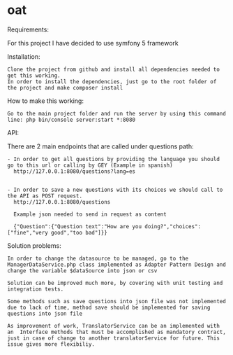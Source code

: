 # oat

Requirements:

For this project I have decided to use symfony 5 framework

Installation:

    Clone the project from github and install all dependencies needed to get this working.
    In order to install the dependencies, just go to the root folder of the project and make composer install

How to make this working:

    Go to the main project folder and run the server by using this command line: php bin/console server:start *:8080

API:

There are 2 main endpoints that are called under questions path:
    
    - In order to get all questions by providing the language you should go to this url or calling by GEY (Example in spanish)
      http://127.0.0.1:8080/questions?lang=es
      
    
    - In order to save a new questions with its choices we should call to the API as POST request.
      http://127.0.0.1:8080/questions
      
      Example json needed to send in request as content
      
      {"Question":{"Question text":"How are you doing?","choices":["fine","very good","too bad"]}}
        
        
Solution problems:

    In order to change the datasource to be managed, go to the ManagerDataService.php class implemented as Adapter Pattern Design and change the variable $dataSource into json or csv

    Solution can be improved much more, by covering with unit testing and integration tests.
    
    Some methods such as save questions into json file was not implemented due to lack of time, method save should be implemented for saving questions into json file

    As improvement of work, TranslatorService can be an implemented with an  Interface methods that must be accomplished as mandatory contract, just in case of change to another translatorService for future. This issue gives more flexibiliy.
